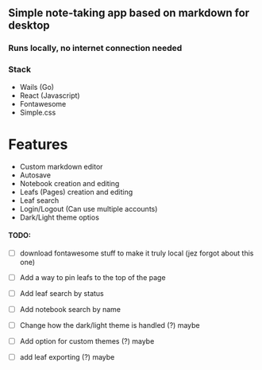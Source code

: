 ## Simple note-taking app based on markdown for desktop
### Runs locally, no internet connection needed

### Stack
 - Wails (Go)
 - React (Javascript)
 - Fontawesome
 - Simple.css

# Features
 - Custom markdown editor
 - Autosave
 - Notebook creation and editing
 - Leafs (Pages) creation and editing
 - Leaf search
 - Login/Logout (Can use multiple accounts)
 - Dark/Light theme optios


#### TODO:
 - [ ] download fontawesome stuff to make it truly local (jez forgot about this one)
 - [ ] Add a way to pin leafs to the top of the page
 - [ ] Add leaf search by status
 - [ ] Add notebook search by name
 - [ ] Change how the dark/light theme is handled (?) maybe
 - [ ] Add option for custom themes (?) maybe
 - [ ] add leaf exporting (?) maybe


